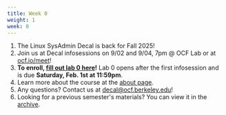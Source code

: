 ```yaml
---
title: Week 0
weight: 1
week: 0
---
```


1. The Linux SysAdmin Decal is back for Fall 2025!
1. Join us at Decal infosessions on 9/02 and 9/04, 7pm @ OCF Lab or at [ocf.io/meet](ocf.io/meet)! 
1. **To enroll, [fill out lab 0 here](https://forms.gle/JXjWwG8AKBajVnHZ7)!** Lab 0 opens after the first infosession and is due **Saturday, Feb. 1st at 11:59pm**. 
1. Learn more about the course at the [about page](/about).
1. Any questions? Contact us at [decal@ocf.berkeley.edu](mailto:decal@ocf.berkeley.edu)!
1. Looking for a previous semester's materials? You can view it in the [archive](/archive).

<!-- 1. **The Linux SysAdmin Decal is back for Spring 2022!**
1. If you'd like to receive more info on how to enroll, [fill out the interest form](https://docs.google.com/forms/d/1k64KUU4AwevWuMBAp1szpKNIYcYrzEQybUaIZzK78tU/)!
1. Learn more about the course at the [about page](/about).
1. There will be two identical infosessions on **Tuesday, Jan. 25, 8 pm** and  **Thursday, Jan. 27, 8 pm** on [ocf.io/decalzoom](https://ocf.io/decalzoom).
1. Lab 0, which must be complete prior to enrolling, will be released after the infosessions.
1. Any questions? Contact us at [decal@ocf.berkeley.edu](mailto:decal@ocf.berkeley.edu)!
1. Looking for a previous semester's materials? You can view it in the [archive](/archive). -->
